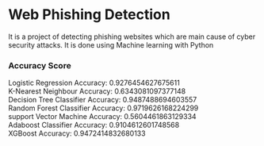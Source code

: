 # Web Phishing Detection

It is a project of detecting phishing websites which are main cause of cyber security attacks. It is done using Machine learning with Python


### Accuracy Score

Logistic Regression Accuracy: 0.9276454627675611  <br/>
K-Nearest Neighbour Accuracy: 0.6343081097377148  <br/>
Decision Tree Classifier Accuracy: 0.9487488694603557 <br/>
Random Forest Classifier Accuracy: 0.9719626168224299 <br/>
support Vector Machine Accuracy: 0.5604461863129334 <br/>
Adaboost Classifier Accuracy: 0.9104612601748568<br/>
XGBoost Accuracy: 0.9472414832680133

 

